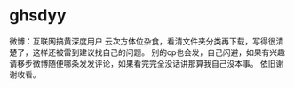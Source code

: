 # ghsdyy
微博：互联网搞黄深度用户
云次方体位杂食，看清文件夹分类再下载，写得很清楚了，这样还被雷到建议找自己的问题。
别的cp也会发，自己闪避，如果有兴趣请移步微博随便哪条发发评论，如果看完完全没话讲那算我自己没本事。
依旧谢谢收看。
